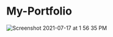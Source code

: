 # My-Portfolio
![Screenshot 2021-07-17 at 1 56 35 PM](https://user-images.githubusercontent.com/84308540/126031189-01c0f040-5d32-4f77-9e44-49b41563ef85.png)
